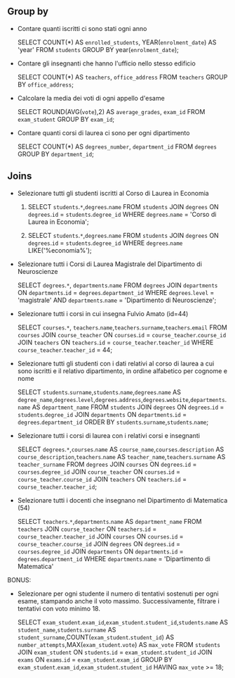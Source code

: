 ## Group by

- Contare quanti iscritti ci sono stati ogni anno 

    SELECT COUNT(*) AS `enrolled_students`, YEAR(`enrolment_date`) AS 'year'
    FROM `students`
    GROUP BY year(`enrolment_date`);

- Contare gli insegnanti che hanno l'ufficio nello stesso edificio

    SELECT COUNT(*) AS `teachers`, `office_address`
    FROM `teachers`
    GROUP BY `office_address`;

- Calcolare la media dei voti di ogni appello d'esame

    SELECT ROUND(AVG(`vote`),2) AS `average_grades`, `exam_id`
    FROM `exam_student`
    GROUP BY `exam_id`;

- Contare quanti corsi di laurea ci sono per ogni dipartimento

    SELECT COUNT(*) AS `degrees_number`, `department_id` 
    FROM `degrees` 
    GROUP BY `department_id`;

## Joins

- Selezionare tutti gli studenti iscritti al Corso di Laurea in Economia

    1.  <!-- Studenti iscritti solo al corso di laurea in economia -->
        SELECT `students`.`*`,`degrees`.`name`
        FROM `students`
        JOIN `degrees` ON `degrees`.`id` = `students`.`degree_id`
        WHERE `degrees`.`name` = 'Corso di Laurea in Economia';

    2. <!-- Studenti iscritti a tutti i corsi di economia -->
        SELECT `students`.`*`,`degrees`.`name`
        FROM `students`
        JOIN `degrees` ON `degrees`.`id` = `students`.`degree_id`
        WHERE `degrees`.`name` LIKE('%economia%');

- Selezionare tutti i Corsi di Laurea Magistrale del Dipartimento di Neuroscienze

    SELECT `degrees`.`*`, `departments`.`name`
    FROM `degrees`
    JOIN `departments` ON `departments`.`id` = `degrees`.`department_id`
    WHERE `degrees`.`level` = 'magistrale'
    AND `departments`.`name` = 'Dipartimento di Neuroscienze';

- Selezionare tutti i corsi in cui insegna Fulvio Amato (id=44)

    SELECT `courses`.`*`, `teachers`.`name`,`teachers`.`surname`,`teachers`.`email`
    FROM `courses`
    JOIN `course_teacher` ON `courses`.`id` = `course_teacher`.`course_id`
    JOIN `teachers` ON `teachers`.`id` = `course_teacher`.`teacher_id`
    WHERE `course_teacher`.`teacher_id` = 44;

- Selezionare tutti gli studenti con i dati relativi al corso di laurea a cui sono iscritti e il relativo 
  dipartimento, in ordine alfabetico per cognome e nome

    SELECT `students`.`surname`,`students`.`name`,`degrees`.`name` AS `degree_name`,`degrees`.`level`,`degrees`.`address`,`degrees`.`website`,`departments`.`name` AS `department_name`
    FROM `students`
    JOIN `degrees` ON `degrees`.`id` = `students`.`degree_id`
    JOIN `departments` ON `departments`.`id` = `degrees`.`department_id`
    ORDER BY `students`.`surname`,`students`.`name`;

- Selezionare tutti i corsi di laurea con i relativi corsi e insegnanti

    SELECT `degrees`.`*`,`courses`.`name` AS `course_name`,`courses`.`description` AS `course_description`,`teachers`.`name` AS `teacher_name`,`teachers`.`surname` AS `teacher_surname`
    FROM `degrees`
    JOIN `courses` ON `degrees`.`id` = `courses`.`degree_id`
    JOIN `course_teacher` ON `courses`.`id` = `course_teacher`.`course_id`
    JOIN `teachers` ON `teachers`.`id` = `course_teacher`.`teacher_id`;

- Selezionare tutti i docenti che insegnano nel Dipartimento di Matematica (54)

    SELECT `teachers`.`*`,`departments`.`name` AS `department_name`
    FROM `teachers`
    JOIN `course_teacher` ON `teachers`.`id` = `course_teacher`.`teacher_id`
    JOIN `courses` ON `courses`.`id` = `course_teacher`.`course_id`
    JOIN `degrees` ON `degrees`.`id` = `courses`.`degree_id`
    JOIN `departments` ON `departments`.`id` = `degrees`.`department_id`
    WHERE `departments`.`name` = 'Dipartimento di Matematica'

BONUS: 

- Selezionare per ogni studente il numero di tentativi sostenuti per ogni esame, stampando anche il voto massimo. Successivamente,  filtrare i tentativi con voto minimo 18.

    SELECT `exam_student`.`exam_id`,`exam_student`.`student_id`,`students`.`name` AS `student_name`,`students`.`surname` AS `student_surname`,COUNT(`exam_student`.`student_id`) AS `number_attempts`,MAX(`exam_student`.`vote`) AS `max_vote`
    FROM `students`
    JOIN `exam_student` ON `students`.`id` = `exam_student`.`student_id`
    JOIN `exams` ON `exams`.`id` = `exam_student`.`exam_id`
    GROUP BY `exam_student`.`exam_id`,`exam_student`.`student_id`
    HAVING `max_vote` >= 18;